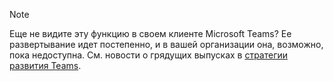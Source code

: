 > [!NOTE]
> Еще не видите эту функцию в своем клиенте Microsoft Teams? Ее развертывание идет постепенно, и в вашей организации она, возможно, пока недоступна. См. новости о грядущих выпусках в [стратегии развития Teams](https://aka.ms/TeamsRoadmap).
